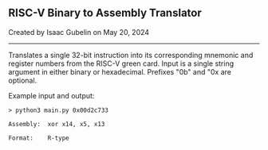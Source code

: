 ## RISC-V Binary to Assembly Translator ##

Created by Isaac Gubelin on May 20, 2024

-----

Translates a single 32-bit instruction into its corresponding mnemonic and register numbers from
the RISC-V green card. Input is a single string argument in either binary or hexadecimal. Prefixes
"0b" and "0x are optional.

Example input and output:

`> python3 main.py 0x00d2c733`

`Assembly:  xor x14, x5, x13`

`Format:    R-type`
